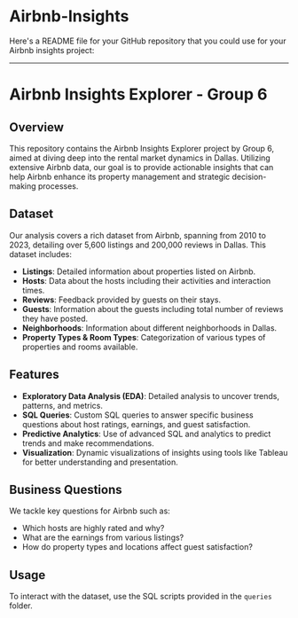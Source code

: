 # Airbnb-Insights
Here's a README file for your GitHub repository that you could use for your Airbnb insights project:

---

# Airbnb Insights Explorer - Group 6

## Overview
This repository contains the Airbnb Insights Explorer project by Group 6, aimed at diving deep into the rental market dynamics in Dallas. Utilizing extensive Airbnb data, our goal is to provide actionable insights that can help Airbnb enhance its property management and strategic decision-making processes.

## Dataset
Our analysis covers a rich dataset from Airbnb, spanning from 2010 to 2023, detailing over 5,600 listings and 200,000 reviews in Dallas. This dataset includes:

- **Listings**: Detailed information about properties listed on Airbnb.
- **Hosts**: Data about the hosts including their activities and interaction times.
- **Reviews**: Feedback provided by guests on their stays.
- **Guests**: Information about the guests including total number of reviews they have posted.
- **Neighborhoods**: Information about different neighborhoods in Dallas.
- **Property Types & Room Types**: Categorization of various types of properties and rooms available.

## Features
- **Exploratory Data Analysis (EDA)**: Detailed analysis to uncover trends, patterns, and metrics.
- **SQL Queries**: Custom SQL queries to answer specific business questions about host ratings, earnings, and guest satisfaction.
- **Predictive Analytics**: Use of advanced SQL and analytics to predict trends and make recommendations.
- **Visualization**: Dynamic visualizations of insights using tools like Tableau for better understanding and presentation.

## Business Questions
We tackle key questions for Airbnb such as:
- Which hosts are highly rated and why?
- What are the earnings from various listings?
- How do property types and locations affect guest satisfaction?

## Usage
To interact with the dataset, use the SQL scripts provided in the `queries` folder.

